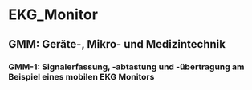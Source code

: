 # EKG_Monitor
## GMM: Geräte-, Mikro- und Medizintechnik  
### GMM-1: Signalerfassung, -abtastung und -übertragung am Beispiel eines mobilen EKG Monitors
